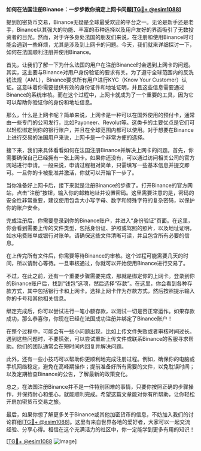 **如何在法国注册Binance：一步步教你搞定上网卡问题[[TG💪+ @esim1088](https://t.me/s/esim1088)]**

提到加密货币交易，Binance无疑是全球最受欢迎的平台之一。无论是新手还是老手，Binance以其强大的功能、丰富的币种选择以及用户友好的界面吸引了无数投资者的目光。然而，对于许多身处法国的朋友们来说，在注册和使用Binance时可能会遇到一些麻烦，尤其是涉及到上网卡的问题。今天，我们就来详细探讨一下，如何在法国顺利注册并使用Binance。

首先，让我们了解一下为什么法国的用户在注册Binance时会遇到上网卡的问题。其实，这主要与Binance对用户身份验证的要求有关。为了遵守全球范围内的反洗钱法规（AML），Binance要求所有用户进行KYC（Know Your Customer）认证。这意味着你需要提供有效的身份证件和地址证明，并且这些信息需要通过Binance的系统审核。而在这个过程中，上网卡就成为了一个重要的工具，因为它可以帮助你验证你的身份和地址信息。

那么，什么是上网卡呢？简单来说，上网卡是一种可以在国外使用的预付卡，通常由一些专门的公司发行，比如Payoneer、Revolut等。这类卡的主要优点是它们可以轻松绑定到你的银行账户，并且在全球范围内都可以使用。对于想要在Binance上进行交易的法国用户来说，上网卡是一个非常方便的选择。

接下来，我们来具体看看如何在法国注册Binance并解决上网卡的问题。首先，你需要确保自己已经拥有一张上网卡。如果你还没有，可以通过访问相关公司的官方网站进行申请。一般来说，申请过程相对简单，只需填写一些基本信息并提交即可。一旦你的卡被批准并激活，你就可以开始下一步了。

当你准备好上网卡后，接下来就是注册Binance的步骤了。打开Binance的官方网站，点击“注册”按钮，输入你的邮箱地址并设置密码。这里需要注意的是，密码的安全性非常重要，建议使用包含大小写字母、数字和特殊字符的复杂密码，以保护你的账户安全。

完成注册后，你需要登录到你的Binance账户，并进入“身份验证”页面。在这里，你会看到需要上传的文件类型，包括身份证、护照或驾照的照片，以及地址证明，如水电费账单或银行对账单。请确保这些文件清晰可读，并且包含所有必要的信息。

在上传完所有文件后，你需要等待Binance的审核。这个过程可能需要几天的时间，所以请耐心等待。一旦审核通过，你就可以开始使用Binance进行交易了。

不过，在此之前，还有一个重要步骤需要完成，那就是绑定你的上网卡。登录到你的Binance账户后，找到“钱包”选项，然后选择“存款”。在这里，你会看到各种存款方式，其中包括银行卡和上网卡。选择上网卡作为存款方式，然后按照提示输入你的卡号和其他相关信息。

绑定完成后，你可以尝试进行一笔小额存款，以测试一切是否正常运作。如果存款成功，那么恭喜你，你现在已经在法国成功注册并绑定了Binance账户！

在整个过程中，可能会有一些小问题出现，比如上传文件失败或者审核时间过长。遇到这些问题时，不要慌张，可以尝试重新上传文件或联系Binance的客服寻求帮助。他们的团队通常会在短时间内回复并解决问题。

此外，还有一些小技巧可以帮助你更顺利地完成注册过程。例如，确保你的电脑或手机网络稳定，避免在高峰期操作；提前准备好所有需要的文件，以免耽误时间；以及定期检查Binance的公告，了解最新的政策变化。

总之，在法国注册Binance并不是一件特别困难的事情，只要你按照正确的步骤操作，并保持耐心和细心，就能顺利完成。希望这篇文章能对你有所帮助，让你轻松开启加密货币交易之旅。

最后，如果你想了解更多关于Binance或其他加密货币的信息，不妨加入我们的讨论群组[[TG💪+ @esim1088](https://t.me/s/esim1088)]。这里有来自世界各地的爱好者，大家可以一起交流经验、分享心得。相信在这个充满活力的社区中，你一定能学到更多有用的知识！

[[TG💪+ @esim1088](https://t.me/s/esim1088) ![Image](https://i.postimg.cc/4NQfJmqS/Snipaste-2025-05-13-00-14-12.png)]